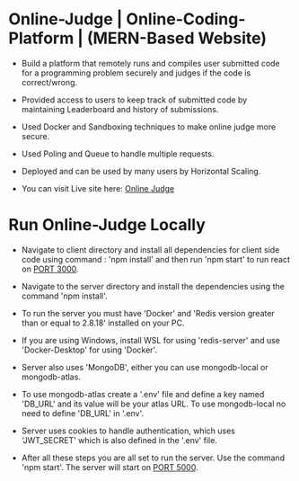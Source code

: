 # Online-Judge | Online-Coding-Platform | (MERN-Based Website)

- Build a platform that remotely runs and compiles user submitted code for a programming problem securely and judges if the code is correct/wrong.

- Provided access to users to keep track of submitted code by maintaining Leaderboard and history of submissions.

- Used Docker and Sandboxing techniques to make online judge more secure.

- Used Poling and Queue to handle multiple requests.

- Deployed and can be used by many users by Horizontal Scaling.

- You can visit Live site here: [Online Judge](https://bit.ly/oj-server)

# Run Online-Judge Locally

- Navigate to client directory and install all dependencies for client side code using command : 'npm install' and then run 'npm start' to run react on [PORT 3000](https://localhost:3000).

- Navigate to the server directory and install the dependencies using the command 'npm install'.

- To run the server you must have 'Docker' and 'Redis version greater than or equal to 2.8.18' installed on your PC.

- If you are using Windows, install WSL for using 'redis-server' and use 'Docker-Desktop' for using 'Docker'.

- Server also uses 'MongoDB', either you can use mongodb-local or mongodb-atlas.

- To use mongodb-atlas create a '.env' file and define a key named 'DB_URL' and its value will be your atlas URL. To use mongodb-local no need to define 'DB_URL' in '.env'.

- Server uses cookies to handle authentication, which uses 'JWT_SECRET' which is also defined in the '.env' file.

- After all these steps you are all set to run the server. Use the command 'npm start'. The server will start on [PORT 5000](https://localhost:5000).
